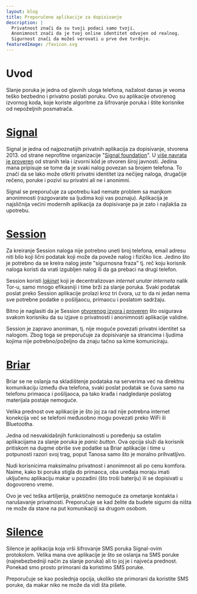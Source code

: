 ```yaml
---
layout: blog
title: Preporučene aplikacije za dopisivanje
description: |
  Privatnost znači da su tvoji podaci samo tvoji.
  Anonimnost znači da je tvoj online identitet odvojen od realnog.
  Sigurnost znači da možeš verovati u prve dve tvrdnje.
featuredImage: /favicon.svg
---
```


# Uvod

Slanje poruka je jedna od glavnih uloga telefona, nažalost danas je veoma teško bezbedno i privatno poslati poruku. Ovo su aplikacije otvorenog izvornog koda, koje koriste algoritme za šifrovanje poruka i štite korisnike od nepoželjnih posmatrača.

# [Signal](https://www.signal.org/)

Signal je jedna od najpoznatijih privatnih aplikacija za dopisivanje, stvorena 2013. od strane neprofitne organizacije "[Signal foundation](https://signalfoundation.org)". U [više navrata je proveren](https://community.signalusers.org/t/overview-of-third-party-security-audits/13243) od stranih tela i izvorni kôd je otvoren široj javnosti. Jedina mana pripisuje se tome da je svaki nalog povezan sa brojem telefona. To znači da se lako može otkriti privatni identitet iza nečijeg naloga, drugačije rečeno, poruke i pozivi su privatni ali ne i anonimni.

Signal se preporučuje za upotrebu kad nemate problem sa manjkom anonimnosti (razgovarate sa ljudima koji vas poznaju). Aplikacija je najsličnija većini modernih aplikacija za dopisivanje pa je zato i najlakša za upotrebu.

# [Session](https://getsession.org/)

Za kreiranje Session naloga nije potrebno uneti broj telefona, email adresu niti bilo koji lični podatak koji može da poveže nalog i fizičko lice. Jedino što je potrebno da se kreira nalog jeste "sigurnosna fraza" tj. reč koju korisnik naloga koristi da vrati izgubljen nalog ili da ga prebaci na drugi telefon.

Session koristi [_lokinet_](https://lokinet.org/) koji je decentralizovan _internet unutar interneta_ nalik Tor-u, samo mnogo efikasniji i time brži za slanje poruka. Svaki podatak poslat preko Session aplikacije prolazi kroz tri čvora, uz to da ni jedan nema sve potrebne podatke o pošiljaocu, primaocu i poslatom sadržaju.

Bitno je naglasiti da je Session [otvorenog izvora i proveren](https://blog.quarkslab.com/resources/2021-05-04_audit-of-session-secure-messaging-application/20-08-Oxen-REP-v1.4.pdf) što osigurava svakom korisniku da su izjave o privatnosti i anonimnosti aplikacije validne.

Session je zapravo anoniman, tj. nije moguće povezati privatni identitet sa nalogom. Zbog toga se preporučuje za dopisivanje sa strancima i ljudima kojima nije potrebno/poželjno da znaju tačno sa kime komuniciraju.

# [Briar](https://briarproject.org/)

Briar se ne oslanja na skladištenje podataka na serverima već na direktnu komunikaciju između dva telefona, svaki poslat podatak se čuva samo na telefonu primaoca i pošiljaoca, pa tako krađa i nadgledanje poslatog materijala postaje nemoguće.

Velika prednost ove aplikacije je što joj za rad nije potrebna internet konekcija već se telefoni međusobno mogu povezati preko WiFi ili Bluetootha.

Jedna od nesvakidašnjih funkcionalnosti u poređenju sa ostalim aplikacijama za slanje poruka je _panic button_. Ova opcija služi da korisnik pritiskom na dugme obriše sve podatke sa Briar aplikacije i time u potpunosti razori svoj trag, poput Tanosa samo što je moralno prihvatljivo.

Nudi korisnicima maksimalnu privatnost i anonimnost ali po cenu komfora. Naime, kako bi poruka stigla do primaoca, oba uređaja moraju imati uključenu aplikaciju makar u pozadini (što troši bateriju) ili se dopisivati u dogovoreno vreme.

Ovo je već teška artiljerija, praktično nemoguće za ometanje kontakta i narušavanje privatnosti. Preporučuje se kad želite da budete sigurni da ništa ne može da stane na put komunikaciji sa drugom osobom.

# [Silence](https://silence.im/)

Silence je aplikacija koja vrši šifrovanje SMS poruka Signal-ovim protokolom. Velika mana ove aplikacije je što se oslanja na SMS poruke (najnebezbedniji način za slanje poruka) ali to joj je i najveća prednost. Ponekad smo prosto primorani da koristimo SMS poruke.

Preporučuje se kao poslednja opcija, ukoliko ste primorani da koristite SMS poruke, da makar niko ne može da vidi šta pišete.
